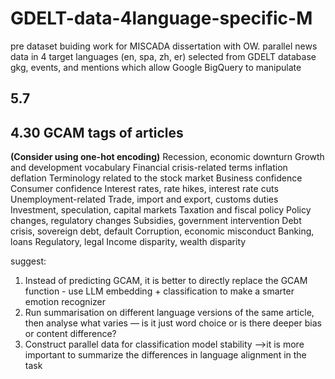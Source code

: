 # GDELT-data-4language-specific-M
pre dataset buiding work for MISCADA dissertation with OW. parallel news data in 4 target languages (en, spa, zh, er) selected from GDELT database gkg, events, and mentions which allow Google BigQuery to manipulate


## 5.7

## 4.30 GCAM tags of articles
**(Consider using one-hot encoding)**
Recession, economic downturn
Growth and development vocabulary
Financial crisis-related terms
inflation
deflation
Terminology related to the stock market
Business confidence
Consumer confidence
Interest rates, rate hikes, interest rate cuts
Unemployment-related
Trade, import and export, customs duties
Investment, speculation, capital markets
Taxation and fiscal policy
Policy changes, regulatory changes
Subsidies, government intervention
Debt crisis, sovereign debt, default
Corruption, economic misconduct
Banking, loans
Regulatory, legal
Income disparity, wealth disparity

suggest: 
1. Instead of predicting GCAM, it is better to directly replace the GCAM function - use LLM embedding + classification to make a smarter emotion recognizer
2. Run summarisation on different language versions of the same article, then analyse what varies — is it just word choice or is there deeper bias or content difference?
3. Construct parallel data for classification model stability -->it is more important to summarize the differences in language alignment in the task
